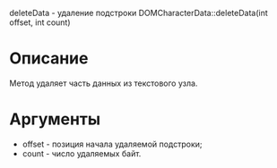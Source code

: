 deleteData - удаление подстроки
    DOMCharacterData::deleteData(int offset, int count)

Описание
========

Метод удаляет часть данных из текстового узла.

Аргументы
=========

* offset - позиция начала удаляемой подстроки;
* count - число удаляемых байт.
